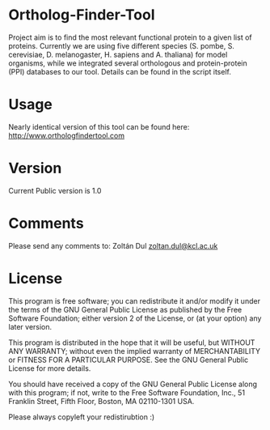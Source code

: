 # Ortholog-Finder-Tool

Project aim is to find the most relevant functional protein to a given list of proteins. Currently we are using five different species (S. pombe, S. cerevisiae, D. melanogaster, H. sapiens and A. thaliana) for model organisms, while we integrated several orthologous and protein-protein (PPI) databases to our tool. Details can be found in the script itself.

# Usage

Nearly identical version of this tool can be found here: http://www.orthologfindertool.com

# Version

Current Public version is 1.0

# Comments

Please send any comments to: Zoltán Dul <zoltan.dul@kcl.ac.uk>

# License

This program is free software; you can redistribute it and/or modify
it under the terms of the GNU General Public License as published by
the Free Software Foundation; either version 2 of the License, or
(at your option) any later version.

This program is distributed in the hope that it will be useful,
but WITHOUT ANY WARRANTY; without even the implied warranty of
MERCHANTABILITY or FITNESS FOR A PARTICULAR PURPOSE.  See the
GNU General Public License for more details.

You should have received a copy of the GNU General Public License along
with this program; if not, write to the Free Software Foundation, Inc.,
51 Franklin Street, Fifth Floor, Boston, MA 02110-1301 USA.

Please always copyleft your redistirubtion :)
